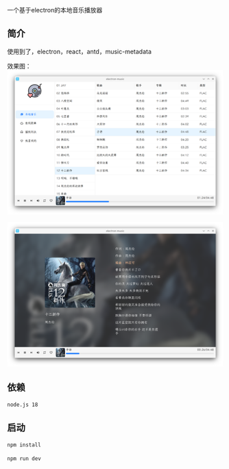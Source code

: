 一个基于electron的本地音乐播放器

## 简介
使用到了，electron，react，antd，music-metadata

效果图：
![截图1](./assets/截图1.png)

![截图2](./assets/截图2.png)


## 依赖
```markdown
node.js 18
```

## 启动

```
npm install

npm run dev
```

